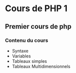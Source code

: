 # Cours de PHP 1
## Premier cours de php
### Contenu du cours
- Syntaxe
- Variables
- Tableaux simples
- Tableaux Multidimensionnels